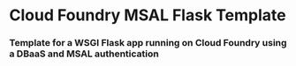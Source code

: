 # Cloud Foundry MSAL Flask Template
### Template for a WSGI Flask app running on Cloud Foundry using a DBaaS and MSAL authentication
